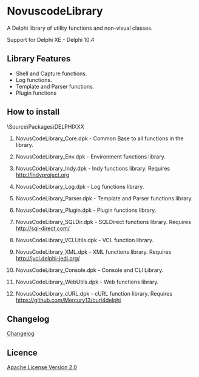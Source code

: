 NovuscodeLibrary
================

A Delphi library of utility functions and non-visual classes.

Support for Delphi XE - Delphi 10.4

Library Features
--------

* Shell and Capture functions.
* Log functions.
* Template and Parser functions.
* Plugin functions


How to install
--------------

\Source\Packages\DELPHIXXX 

1. NovusCodeLibrary_Core.dpk - Common Base to all functions in the library.

2. NovusCodeLibrary_Env.dpk - Environment functions library. 

3. NovusCodeLibrary_Indy.dpk - Indy functions library. Requires http://indyproject.org

4. NovusCodeLibrary_Log.dpk - Log functions library.

5. NovusCodeLibrary_Parser.dpk - Template and Parser functions library.

6. NovusCodeLibrary_Plugin.dpk - Plugin functions library.

7. NovusCodeLibrary_SQLDir.dpk - SQLDirect functions library. Requires http://sql-direct.com/

8. NovusCodeLibrary_VCLUtils.dpk - VCL function library.

9. NovusCodeLibrary_XML.dpk - XML functions library. Requires http://jvcl.delphi-jedi.org/

10. NovusCodeLibrary_Console.dpk - Console and CLI Library.

11. NovusCodeLibrary_WebUtils.dpk - Web functions library.

12. NovusCodeLibrary_cURL.dpk - cURL function library. Requires https://github.com/Mercury13/curl4delphi

Changelog
---------

[Changelog](https://github.com/novuslogic/NovuscodeLibrary/blob/master/Changelog.md)


Licence
-------
[Apache License Version 2.0](LICENSE)








